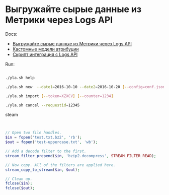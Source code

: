 # Выгружайте сырые данные из Метрики через Logs API


Docs:
* [Выгружайте сырые данные из Метрики через Logs API](https://yandex.ru/blog/metrika/vygruzhayte-syrye-dannye-iz-metriki-cherez-logs-api)
* [Кастомные модели атрибуции](https://nbviewer.jupyter.org/github/miptgirl/attribution_modelling/blob/master/220volt_case.ipynb)
* [Скрипт интеграция с Logs API](https://github.com/yndx-metrika/logs_api_integration)

Run:
```bash

./yla.sh help

./yla.sh new  --date1=2016-10-10 --date2=2016-10-20 [--config=conf.json]

./yla.sh import [--token=XZXCV] [--counter=1234]

./yla.sh cancel --requestid=12345

```




steam 

```php


// Open two file handles.
$in = fopen('test.txt.bz2', 'rb');
$out = fopen('test-uppercase.txt', 'wb');

// Add a decode filter to the first.
stream_filter_prepend($in, 'bzip2.decompress', STREAM_FILTER_READ);

// Now copy. All of the filters are applied here.
stream_copy_to_stream($in, $out);

// Clean up.
fclose($in);
fclose($out);

``` 
